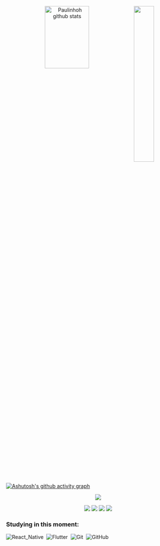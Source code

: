 <!--
<img width=100% src="https://capsule-render.vercel.app/api?type=waving&color=8A2BE2&height=120&section=header"/>
-->
<div align="center">
  <img align="top" width="49%" height="170px" src="https://github-readme-stats.vercel.app/api?username=Paulinhoh&show_icons=true&count_private=true&hide_border=true&title_color=8A2BE2&icon_color=8A2BE2&text_color=c9d1d9&bg_color=0d1117" alt="Paulinhoh github stats" />
<!--   <img align="" width="41%" height="170px" src="https://github-readme-stats.vercel.app/api/top-langs/?username=Paulinhoh&layout=compact&hide_border=true&title_color=8A2BE2&text_color=8A2BE2&bg_color=0d1117" /> -->
  <img align="" width="33%" height="" src="https://github.com/Paulinhoh/Paulinhoh/blob/main/octocat/octocat-Paulinhoh.png?raw=true"/>
</div>


[![Ashutosh's github activity graph](https://github-readme-activity-graph.vercel.app/graph?username=Paulinhoh&bg_color=0d1117&color=8A2BE2&line=4B0082&point=BA55D3&area=true&hide_border=true)](https://github.com/ashutosh00710/github-readme-activity-graph)


<p align="center">
  <img src="https://github-profile-trophy.vercel.app/?username=Paulinhoh&theme=dracula&row=2&no-bg=true&column=3&margin-w=15&margin-h=15" />
</p>


<div align="center">
   <a href="https://instagram.com/_paulinho_h_" target="_blank"><img src="https://img.shields.io/badge/-Instagram-%23E4405F?style=for-the-badge&logo=instagram&logoColor=white"></a>
   <a href="https://discord.com/channels/paulinho_h_#1371" target="_blank"><img src="https://img.shields.io/badge/Discord-7289DA?style=for-the-badge&logo=discord&logoColor=white"></a>
   <a href = "mailto:phdsreis@gmail.com" target="_blank"><img src="https://img.shields.io/badge/-Gmail-%23333?style=for-the-badge&logo=gmail&logoColor=white"></a>
   <a href="https://www.linkedin.com/in/paulo-reis-202741266/" target="_blank"><img src="https://img.shields.io/badge/-LinkedIn-%230077B5?style=for-the-badge&logo=linkedin&logoColor=white"></a>
 </div>


### Studying in this moment:
![React_Native](https://img.shields.io/badge/-React_Native-0D1117?style=for-the-badge&logo=react&labelColor=0D1117)&nbsp;
![Flutter](https://img.shields.io/badge/-Flutter-0D1117?style=for-the-badge&logo=flutter&labelColor=0D1117)&nbsp;
![Git](https://img.shields.io/badge/-Git-0D1117?style=for-the-badge&logo=git&labelColor=0D1117)&nbsp;
![GitHub](https://img.shields.io/badge/-GitHub-0D1117?style=for-the-badge&logo=github&labelColor=0D1117)&nbsp;


<!--
<img width=100% src="https://capsule-render.vercel.app/api?type=waving&color=8A2BE2&height=120&section=footer"/>
-->
